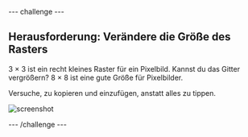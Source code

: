 \--- challenge \---

## Herausforderung: Verändere die Größe des Rasters

3 × 3 ist ein recht kleines Raster für ein Pixelbild. Kannst du das Gitter vergrößern? 8 × 8 ist eine gute Größe für Pixelbilder.

Versuche, zu kopieren und einzufügen, anstatt alles zu tippen.

![screenshot](images/pixel-art-grid-8.png)

\--- /challenge \---